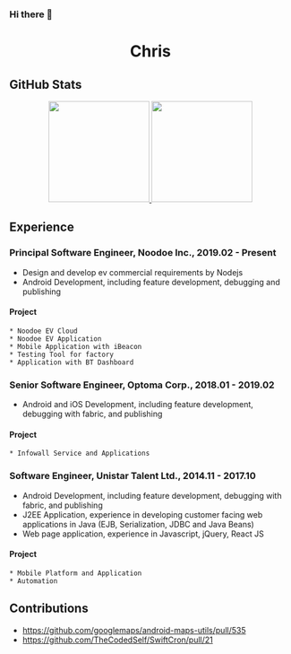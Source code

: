 ### Hi there 👋

<h1 align="center">Chris</h1>

## GitHub Stats

<p align="center">
<a href="https://github.com/dynamicy">
  <img height="180em" src="https://github-readme-stats-eight-theta.vercel.app/api?username=dynamicy&show_icons=true&theme=algolia&include_all_commits=true&count_private=true"/>
  <img height="180em" src="https://github-readme-stats-eight-theta.vercel.app/api/top-langs/?username=dynamicy&layout=compact&langs_count=8&theme=algolia"/>
</a>
</p>

## Experience

### Principal Software Engineer, Noodoe Inc., 2019.02 - Present
  * Design and develop ev commercial requirements by Nodejs
  * Android Development, including feature development, debugging and publishing
   
  #### Project
    * Noodoe EV Cloud
    * Noodoe EV Application
    * Mobile Application with iBeacon
    * Testing Tool for factory
    * Application with BT Dashboard
    
### Senior Software Engineer, Optoma Corp., 2018.01 - 2019.02
  * Android and iOS Development, including feature development, debugging with fabric, and publishing
   
  #### Project
    * Infowall Service and Applications    

### Software Engineer, Unistar Talent Ltd., 2014.11 - 2017.10
  * Android Development, including feature development, debugging with fabric, and publishing
  * J2EE Application, experience in developing customer facing web applications in Java (EJB, Serialization, JDBC and Java Beans)
  * Web page application, experience in Javascript, jQuery, React JS

   
  #### Project
    * Mobile Platform and Application 
    * Automation
    
## Contributions
  * https://github.com/googlemaps/android-maps-utils/pull/535
  * https://github.com/TheCodedSelf/SwiftCron/pull/21
